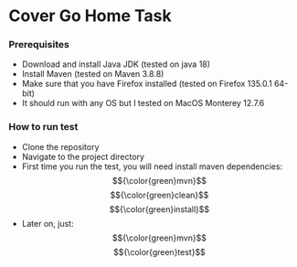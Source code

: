 # Cover Go Home Task
### Prerequisites
+ Download and install Java JDK (tested on java 18)
+ Install Maven (tested on Maven 3.8.8)
+ Make sure that you have Firefox installed (tested on Firefox 135.0.1 64-bit)
+ It should run with any OS but I tested on MacOS Monterey 12.7.6
### How to run test
+ Clone the repository
+ Navigate to the project directory
+ First time you run the test, you will need install maven dependencies:</br>
$${\color{green}mvn}$$ $${\color{green}clean}$$ $${\color{green}install}$$
+ Later on, just:</br>
$${\color{green}mvn}$$ $${\color{green}test}$$
